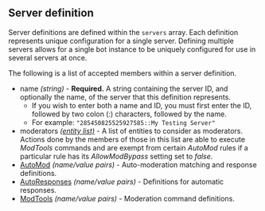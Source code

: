 ## Server definition

Server definitions are defined within the `servers` array. Each definition represents unique configuration for a single server. Defining multiple servers allows for a single bot instance to be uniquely configured for use in several servers at once.

The following is a list of accepted members within a server definition.
* name *(string)* - **Required.** A string containing the server ID, and optionally the name, of the server that this definition represents.
  * If you wish to enter both a name and ID, you must first enter the ID, followed by two colon (:) characters, followed by the name.
  * For example: `"285450825525927585::My Testing Server"`
* moderators *[(entity list)](entitylist.html)* - A list of entities to consider as moderators. Actions done by the members of those in this list are able to execute *ModTools* commands and are exempt from certain *AutoMod* rules if a particular rule has its *AllowModBypass* setting set to *false*.
* [AutoMod](automod.html) *(name/value pairs)* - Auto-moderation matching and response definitions.
* [AutoResponses](autorespond.html) *(name/value pairs)* - Definitions for automatic responses.
* [ModTools](modtools.html) *(name/value pairs)* - Moderation command definitions.